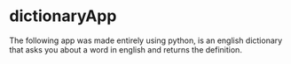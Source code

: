 # dictionaryApp

The following app was made entirely using python, is an english dictionary that asks you about a word in english and returns the definition.
